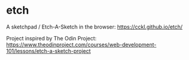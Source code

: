 # etch

A sketchpad / Etch-A-Sketch in the browser: https://cckl.github.io/etch/

Project inspired by The Odin Project: https://www.theodinproject.com/courses/web-development-101/lessons/etch-a-sketch-project
